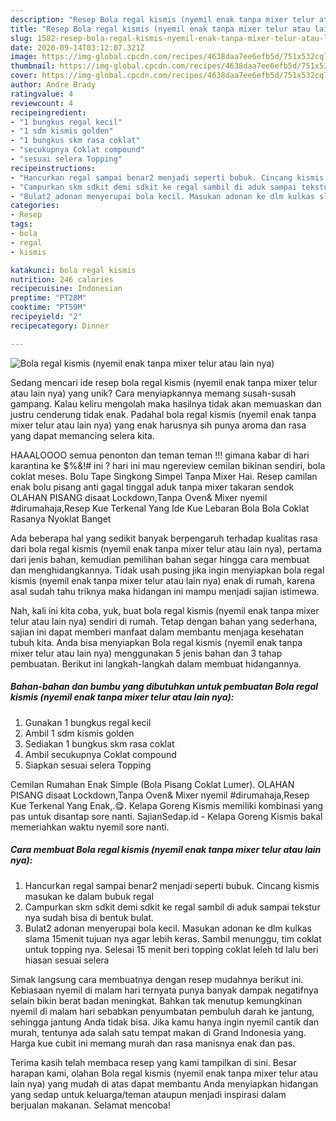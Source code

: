 ```yaml
---
description: "Resep Bola regal kismis (nyemil enak tanpa mixer telur atau lain nya), Lezat"
title: "Resep Bola regal kismis (nyemil enak tanpa mixer telur atau lain nya), Lezat"
slug: 1582-resep-bola-regal-kismis-nyemil-enak-tanpa-mixer-telur-atau-lain-nya-lezat
date: 2020-09-14T03:12:07.321Z
image: https://img-global.cpcdn.com/recipes/4638daa7ee6efb5d/751x532cq70/bola-regal-kismis-nyemil-enak-tanpa-mixer-telur-atau-lain-nya-foto-resep-utama.jpg
thumbnail: https://img-global.cpcdn.com/recipes/4638daa7ee6efb5d/751x532cq70/bola-regal-kismis-nyemil-enak-tanpa-mixer-telur-atau-lain-nya-foto-resep-utama.jpg
cover: https://img-global.cpcdn.com/recipes/4638daa7ee6efb5d/751x532cq70/bola-regal-kismis-nyemil-enak-tanpa-mixer-telur-atau-lain-nya-foto-resep-utama.jpg
author: Andre Brady
ratingvalue: 4
reviewcount: 4
recipeingredient:
- "1 bungkus regal kecil"
- "1 sdm kismis golden"
- "1 bungkus skm rasa coklat"
- "secukupnya Coklat compound"
- "sesuai selera Topping"
recipeinstructions:
- "Hancurkan regal sampai benar2 menjadi seperti bubuk. Cincang kismis masukan ke dalam bubuk regal"
- "Campurkan skm sdkit demi sdkit ke regal sambil di aduk sampai tekstur nya sudah bisa di bentuk bulat."
- "Bulat2 adonan menyerupai bola kecil. Masukan adonan ke dlm kulkas slama 15menit tujuan nya agar lebih keras. Sambil menunggu, tim coklat untuk topping nya. Selesai 15 menit beri topping coklat leleh td lalu beri hiasan sesuai selera"
categories:
- Resep
tags:
- bola
- regal
- kismis

katakunci: bola regal kismis 
nutrition: 246 calories
recipecuisine: Indonesian
preptime: "PT28M"
cooktime: "PT59M"
recipeyield: "2"
recipecategory: Dinner

---
```



![Bola regal kismis (nyemil enak tanpa mixer telur atau lain nya)](https://img-global.cpcdn.com/recipes/4638daa7ee6efb5d/751x532cq70/bola-regal-kismis-nyemil-enak-tanpa-mixer-telur-atau-lain-nya-foto-resep-utama.jpg)

Sedang mencari ide resep bola regal kismis (nyemil enak tanpa mixer telur atau lain nya) yang unik? Cara menyiapkannya memang susah-susah gampang. Kalau keliru mengolah maka hasilnya tidak akan memuaskan dan justru cenderung tidak enak. Padahal bola regal kismis (nyemil enak tanpa mixer telur atau lain nya) yang enak harusnya sih punya aroma dan rasa yang dapat memancing selera kita.

HAAALOOOO semua penonton dan teman teman !!! gimana kabar di hari karantina ke $%&amp;!# ini ? hari ini mau ngereview cemilan bikinan sendiri, bola coklat meses. Bolu Tape Singkong Simpel Tanpa Mixer Hai. Resep camilan enak bolu pisang anti gagal tinggal aduk tanpa mixer takaran sendok OLAHAN PISANG disaat Lockdown,Tanpa Oven&amp; Mixer nyemil #dirumahaja,Resep Kue Terkenal Yang Ide Kue Lebaran Bola Bola Coklat Rasanya Nyoklat Banget

Ada beberapa hal yang sedikit banyak berpengaruh terhadap kualitas rasa dari bola regal kismis (nyemil enak tanpa mixer telur atau lain nya), pertama dari jenis bahan, kemudian pemilihan bahan segar hingga cara membuat dan menghidangkannya. Tidak usah pusing jika ingin menyiapkan bola regal kismis (nyemil enak tanpa mixer telur atau lain nya) enak di rumah, karena asal sudah tahu triknya maka hidangan ini mampu menjadi sajian istimewa.


Nah, kali ini kita coba, yuk, buat bola regal kismis (nyemil enak tanpa mixer telur atau lain nya) sendiri di rumah. Tetap dengan bahan yang sederhana, sajian ini dapat memberi manfaat dalam membantu menjaga kesehatan tubuh kita. Anda bisa menyiapkan Bola regal kismis (nyemil enak tanpa mixer telur atau lain nya) menggunakan 5 jenis bahan dan 3 tahap pembuatan. Berikut ini langkah-langkah dalam membuat hidangannya.

<!--inarticleads1-->

##### Bahan-bahan dan bumbu yang dibutuhkan untuk pembuatan Bola regal kismis (nyemil enak tanpa mixer telur atau lain nya):

1. Gunakan 1 bungkus regal kecil
1. Ambil 1 sdm kismis golden
1. Sediakan 1 bungkus skm rasa coklat
1. Ambil secukupnya Coklat compound
1. Siapkan sesuai selera Topping


Cemilan Rumahan Enak Simple (Bola Pisang Coklat Lumer). OLAHAN PISANG disaat Lockdown,Tanpa Oven&amp; Mixer nyemil #dirumahaja,Resep Kue Terkenal Yang Enak,.😋. Kelapa Goreng Kismis memiliki kombinasi yang pas untuk disantap sore nanti. SajianSedap.id - Kelapa Goreng Kismis bakal memeriahkan waktu nyemil sore nanti. 

<!--inarticleads2-->

##### Cara membuat Bola regal kismis (nyemil enak tanpa mixer telur atau lain nya):

1. Hancurkan regal sampai benar2 menjadi seperti bubuk. Cincang kismis masukan ke dalam bubuk regal
1. Campurkan skm sdkit demi sdkit ke regal sambil di aduk sampai tekstur nya sudah bisa di bentuk bulat.
1. Bulat2 adonan menyerupai bola kecil. Masukan adonan ke dlm kulkas slama 15menit tujuan nya agar lebih keras. Sambil menunggu, tim coklat untuk topping nya. Selesai 15 menit beri topping coklat leleh td lalu beri hiasan sesuai selera


Simak langsung cara membuatnya dengan resep mudahnya berikut ini. Kebiasaan nyemil di malam hari ternyata punya banyak dampak negatifnya selain bikin berat badan meningkat. Bahkan tak menutup kemungkinan nyemil di malam hari sebabkan penyumbatan pembuluh darah ke jantung, sehingga jantung Anda tidak bisa. Jika kamu hanya ingin nyemil cantik dan murah, tentunya ada salah satu tempat makan di Grand Indonesia yang. Harga kue cubit ini memang murah dan rasa manisnya enak dan pas. 

Terima kasih telah membaca resep yang kami tampilkan di sini. Besar harapan kami, olahan Bola regal kismis (nyemil enak tanpa mixer telur atau lain nya) yang mudah di atas dapat membantu Anda menyiapkan hidangan yang sedap untuk keluarga/teman ataupun menjadi inspirasi dalam berjualan makanan. Selamat mencoba!
